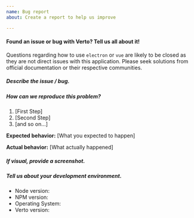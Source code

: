 ```yaml
---
name: Bug report
about: Create a report to help us improve

---
```


#### Found an issue or bug with Verto? Tell us all about it!
Questions regarding how to use `electron` or `vue` are likely to be closed as they are not direct issues with this application. Please seek solutions from official documentation or their respective communities.

##### Describe the issue / bug.

##### How can we reproduce this problem?
1. [First Step]
2. [Second Step]
3. [and so on...]


**Expected behavior:** [What you expected to happen]

**Actual behavior:** [What actually happened]

##### If visual, provide a screenshot.

##### Tell us about your development environment.
  * Node version:
  * NPM version:
  * Operating System:
  * Verto version:
